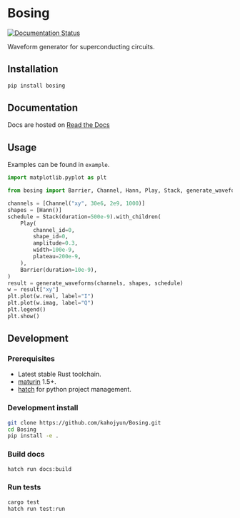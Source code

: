 # Bosing

[![Documentation Status](https://readthedocs.org/projects/bosing/badge/?version=latest)](https://bosing.readthedocs.io/zh-cn/latest/?badge=latest)

Waveform generator for superconducting circuits.

## Installation

```bash
pip install bosing
```

## Documentation

Docs are hosted on [Read the Docs](http://bosing.readthedocs.io/)

## Usage

Examples can be found in `example`.

```python
import matplotlib.pyplot as plt

from bosing import Barrier, Channel, Hann, Play, Stack, generate_waveforms

channels = [Channel("xy", 30e6, 2e9, 1000)]
shapes = [Hann()]
schedule = Stack(duration=500e-9).with_children(
    Play(
        channel_id=0,
        shape_id=0,
        amplitude=0.3,
        width=100e-9,
        plateau=200e-9,
    ),
    Barrier(duration=10e-9),
)
result = generate_waveforms(channels, shapes, schedule)
w = result["xy"]
plt.plot(w.real, label="I")
plt.plot(w.imag, label="Q")
plt.legend()
plt.show()
```

## Development

### Prerequisites

* Latest stable Rust toolchain.
* [maturin](https://github.com/PyO3/maturin) 1.5+.
* [hatch](https://github.com/pypa/hatch) for python project management.

### Development install

```bash
git clone https://github.com/kahojyun/Bosing.git
cd Bosing
pip install -e .
```

### Build docs

```bash
hatch run docs:build
```

### Run tests

```bash
cargo test
hatch run test:run
```
